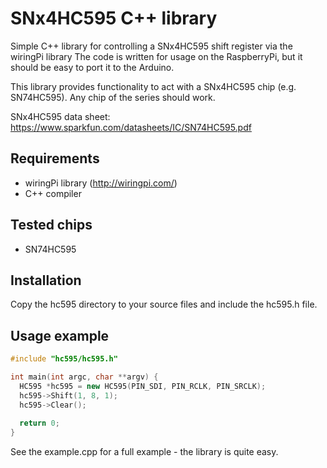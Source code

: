 # SNx4HC595 C++ library
Simple C++ library for controlling a SNx4HC595 shift register via the wiringPi library
The code is written for usage on the RaspberryPi, but it should be easy to port it to the Arduino.

This library provides functionality to act with a SNx4HC595 chip (e.g. SN74HC595).
Any chip of the series should work.

SNx4HC595 data sheet: https://www.sparkfun.com/datasheets/IC/SN74HC595.pdf

## Requirements
* wiringPi library (http://wiringpi.com/)
* C++ compiler

## Tested chips
* SN74HC595

## Installation
Copy the hc595 directory to your source files and include the hc595.h file.

## Usage example

```c++
#include "hc595/hc595.h"

int main(int argc, char **argv) {
  HC595 *hc595 = new HC595(PIN_SDI, PIN_RCLK, PIN_SRCLK);
  hc595->Shift(1, 8, 1);
  hc595->Clear();
  
  return 0;
}
```
See the example.cpp for a full example - the library is quite easy.

